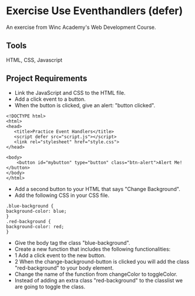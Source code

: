 # Exercise Use Eventhandlers (defer)
An exercise from Winc Academy's Web Development Course.

## Tools
HTML, CSS, Javascript

## Project Requirements
* Link the JavaScript and CSS to the HTML file.
* Add a click event to a button.
* When the button is clicked, give an alert: "button clicked".

```
<!DOCTYPE html>
<html>
<head>
   <title>Practice Event Handlers</title>
   <script defer src="script.js"></script>
   <link rel="stylesheet" href="style.css">
</head>

<body>
    <button id="mybutton" type="button" class="btn-alert">Alert Me!</button>
</body>
</html>
```

* Add a second button to your HTML that says "Change Background".
* Add the following CSS in your CSS file.

```
.blue-background {
background-color: blue;
}
.red-background {
background-color: red;
}
```

* Give the body tag the class "blue-background".
* Create a new function that includes the following functionalities:
* 1 Add a click event to the new button.
* 2 When the change-background-button is clicked you will add the class "red-background" to your body element.
* Change the name of the function from changeColor to toggleColor.
* Instead of adding an extra class "red-background" to the classlist we are going to toggle the class.
